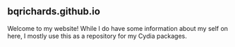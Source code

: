 ## bqrichards.github.io
Welcome to my website!
While I do have some information about my self on here, I mostly use this as a repository for my Cydia packages.